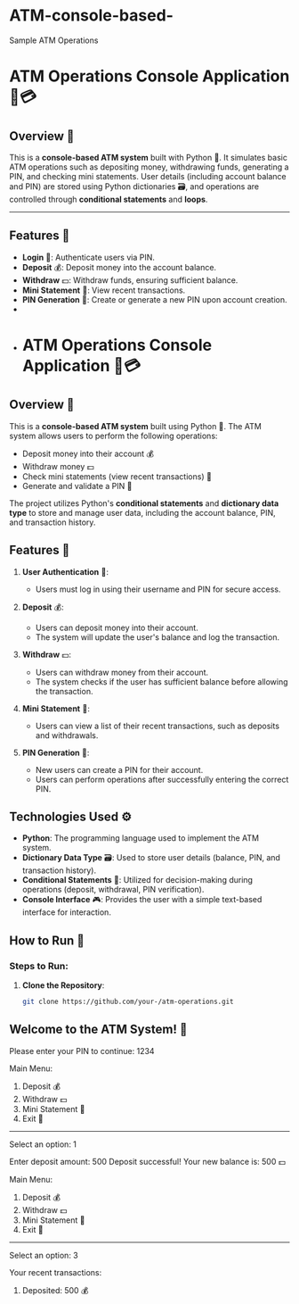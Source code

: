 # ATM-console-based-
Sample ATM Operations
# ATM Operations Console Application 🏧💳

## Overview 🌟

This is a **console-based ATM system** built with Python 🐍. It simulates basic ATM operations such as depositing money, withdrawing funds, generating a PIN, and checking mini statements. User details (including account balance and PIN) are stored using Python dictionaries 🗃️, and operations are controlled through **conditional statements** and **loops**.

---

## Features 🎉

- **Login** 🔐: Authenticate users via PIN.
- **Deposit** 💰: Deposit money into the account balance.
- **Withdraw** 💵: Withdraw funds, ensuring sufficient balance.
- **Mini Statement** 📃: View recent transactions.
- **PIN Generation** 🔄: Create or generate a new PIN upon account creation.
- 
- # ATM Operations Console Application 🏧💳
## Overview 🌟

This is a **console-based ATM system** built using Python 🐍. The ATM system allows users to perform the following operations:
- Deposit money into their account 💰
- Withdraw money 💵
- Check mini statements (view recent transactions) 📃
- Generate and validate a PIN 🔐

The project utilizes Python's **conditional statements** and **dictionary data type** to store and manage user data, including the account balance, PIN, and transaction history.

## Features 🎉

1. **User Authentication** 🔑:
    - Users must log in using their username and PIN for secure access.
    
2. **Deposit** 💰:
    - Users can deposit money into their account.
    - The system will update the user's balance and log the transaction.

3. **Withdraw** 💵:
    - Users can withdraw money from their account.
    - The system checks if the user has sufficient balance before allowing the transaction.

4. **Mini Statement** 📃:
    - Users can view a list of their recent transactions, such as deposits and withdrawals.

5. **PIN Generation** 🔄:
    - New users can create a PIN for their account.
    - Users can perform operations after successfully entering the correct PIN.

## Technologies Used ⚙️

- **Python**: The programming language used to implement the ATM system.
- **Dictionary Data Type** 🗃️: Used to store user details (balance, PIN, and transaction history).
- **Conditional Statements** 🧩: Utilized for decision-making during operations (deposit, withdrawal, PIN verification).
- **Console Interface** 🎮: Provides the user with a simple text-based interface for interaction.

## How to Run 🚀

### Steps to Run:

1. **Clone the Repository**:
   ```bash
   git clone https://github.com/your-/atm-operations.git
Welcome to the ATM System! 🏧
----------------------------------------
Please enter your PIN to continue:
1234

Main Menu:
1. Deposit 💰
2. Withdraw 💵
3. Mini Statement 📃
4. Exit 🚪
----------------------------------------
Select an option: 1

Enter deposit amount: 500
Deposit successful! Your new balance is: 500 💵

Main Menu:
1. Deposit 💰
2. Withdraw 💵
3. Mini Statement 📃
4. Exit 🚪
----------------------------------------
Select an option: 3

Your recent transactions:
1. Deposited: 500 💰
